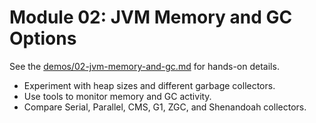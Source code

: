 # Module 02: JVM Memory and GC Options

See the [demos/02-jvm-memory-and-gc.md](./demos/02-jvm-memory-and-gc.md) for hands-on details.

- Experiment with heap sizes and different garbage collectors.
- Use tools to monitor memory and GC activity.
- Compare Serial, Parallel, CMS, G1, ZGC, and Shenandoah collectors.
